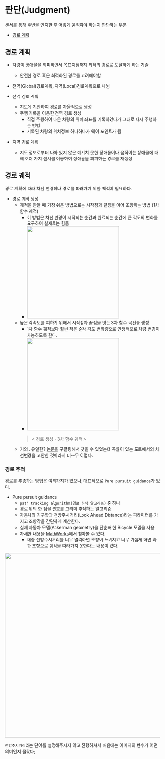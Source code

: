 # 판단(Judgment)

센서를 통해 주변을 인지한 후 어떻게 움직여야 하는지 판단하는 부분

- [경로 계획](./path%20planning/README.md)

## 경로 계획

- 차량이 장애물을 회피하면서 목표지점까지 최적의 경로로 도달하게 하는 기술
    - 안전한 경로 혹은 최적화된 경로를 고려해야함
- 전역(Global)경로계획, 지역(Local)경로계획으로 나뉨


- 전역 경로 계획
    - 지도에 기반하여 경로를 자율적으로 생성
    - 주행 기록을 이용한 전역 경로 생성
        - 직접 주행하여 나온 차량의 위치 좌표를 기록하였다가 그대로 다시 주행하는 방법
        - 기록된 차량의 위치정보 하나하나가 웨이 포인트가 됨

- 지역 경로 계획
    - 지도 정보로부터 나와 있지 않은 예기치 못한 장애물이나 움직이는 장애물에 대해 여러 가지 센서를 이용하여 장애물을 회피하는 경로를 재생성

## 경로 궤적

경로 계획에 따라 차선 변경이나 경로를 따라가기 위한 궤적이 필요하다. 

- 경로 궤적 생성
    - 궤적을 만들 때 가장 쉬운 방법으로는 시작점과 끝점을 이어 조향하는 방법 (1차 함수 궤적)
        - 이 방법은 차선 변경이 시작되는 순간과 완료되는 순간에 큰 각도의 변화를 요구하여 실재로는 힘듦
        - <img src="https://user-images.githubusercontent.com/19484971/188302479-854b8216-6deb-448c-93c3-3418177588a8.png" width=300>
    - 높은 각속도를 피하기 위해서 시작점과 끝점을 잇는 3차 함수 곡선을 생성
        - 1차 함수 궤적보다 훨씬 적은 순각 각도 변화량으로 안정적으로 차량 변경이 가능하도록 한다.
        - <img src="https://user-images.githubusercontent.com/19484971/188302968-0469cdfd-cde3-4ab7-ac7d-1b6353ade3bd.jpg" width=300>
        > < 경로 생성 - 3차 함수 궤적 >
    - 거의.. 유일한? [논문](https://d-nb.info/1108045847/34)을 구글링해서 찾을 수 있었는데 곡률이 있는 도로에서의 차선변경을 고안한 것이라서 너--무 어렵다.

### 경로 추적

경로를 추종하는 방법은 여러가지가 있으나, 대표적으로 `Pure pursuit guidance`가 있다.

- Pure pursuit guidance
    - `path tracking algorithm(경로 추적 알고리즘)` 중 하나
    - 경로 위의 한 점을 원호를 그리며 추적하는 알고리즘
    - 자동차의 기구학과 전방주시거리(Look Ahead Distance)라는 파라미터를 가지고 조향각을 간단하게 계산한다.
    - 실제 자동차 모델(Ackerman geometry)을 단순화 한 Bicycle 모델을 사용
    - 자세한 내용을 [MathWorks](https://kr.mathworks.com/help/robotics/ug/pure-pursuit-controller.html)에서 찾아볼 수 있다.
        - 대충 전방주시거리를 너무 멀리하면 조향이 느려지고 너무 가깝게 하면 과한 조향으로 궤적을 따라가지 못한다는 내용이 있다.

<img src="https://user-images.githubusercontent.com/19484971/188305260-43d53167-2ddd-4693-8700-dab1fd65b501.png" width=600>

`전방주시거리`라는 단어를 설명해주시지 않고 진행하셔서 처음에는 이미지의 변수가 어떤 의미인지 몰랐다;
